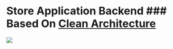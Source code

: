 # Store Application Backend ### Based On  [Clean Architecture](https://github.com/jasontaylordev/CleanArchitecture.git)

![](https://user-images.githubusercontent.com/55551677/210322182-eeff2a6e-4ef4-46f8-aab0-69f2c9f03281.png)
